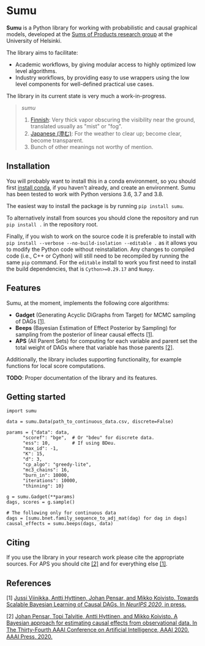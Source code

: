 
# Sumu

**Sumu** is a Python library for working with probabilistic and causal graphical models, developed at the [Sums of Products research group](https://www.cs.helsinki.fi/u/mkhkoivi/sopu.html#sopu) at the University of Helsinki.

The library aims to facilitate:

-   Academic workflows, by giving modular access to highly optimized low level algorithms.
-   Industry workflows, by providing easy to use wrappers using the low level components for well-defined practical use cases.

The library in its current state is very much a work-in-progress.

> *sumu*
> 
> 1.  [Finnish](https://en.wiktionary.org/wiki/sumu#Finnish): Very thick vapor obscuring the visibility near the ground, translated usually as "mist" or "fog".
> 2.  [Japanese (澄む)](https://en.wiktionary.org/wiki/%E6%BE%84%E3%82%80#Japanese): For the weather to clear up; become clear, become transparent.
> 3.  Bunch of other meanings not worthy of mention.


## Installation

You will probably want to install this in a conda environment, so you should first [install conda](https://docs.conda.io/en/latest/miniconda.html), if you haven't already, and create an environment. Sumu has been tested to work with Python versions 3.6, 3.7 and 3.8.

The easiest way to install the package is by running `pip install sumu`.

To alternatively install from sources you should clone the repository and run `pip install .` in the repository root.

Finally, if you wish to work on the source code it is preferable to install with `pip install --verbose --no-build-isolation --editable .` as it allows you to modify the Python code without reinstallation. Any changes to compiled code (i.e., C++ or Cython) will still need to be recompiled by running the same `pip` command. For the `editable` install to work you first need to install the build dependencies, that is `Cython>=0.29.17` and `Numpy`.


## Features

Sumu, at the moment, implements the following core algorithms:

-   **Gadget** (Generating Acyclic DiGraphs from Target) for MCMC sampling of DAGs [[1]​](#org5756234).
-   **Beeps** (Bayesian Estimation of Effect Posterior by Sampling) for sampling from the posterior of linear causal effects [[1]​](#org5756234).
-   **APS** (All Parent Sets) for computing for each variable and parent set the total weight of DAGs where that variable has those parents [[2]​](#org19467ac).

Additionally, the library includes supporting functionality, for example functions for local score computations.

**TODO**: Proper documentation of the library and its features.


## Getting started

    import sumu
    
    data = sumu.Data(path_to_continuous_data.csv, discrete=False)
    
    params = {"data": data,
    	  "scoref": "bge",  # Or "bdeu" for discrete data.
    	  "ess": 10,        # If using BDeu.
    	  "max_id": -1,
    	  "K": 15,
    	  "d": 3,
    	  "cp_algo": "greedy-lite",
    	  "mc3_chains": 16,
    	  "burn_in": 10000,
    	  "iterations": 10000,
    	  "thinning": 10}
    
    g = sumu.Gadget(**params)
    dags, scores = g.sample()
    
    # The following only for continuous data 
    dags = [sumu.bnet.family_sequence_to_adj_mat(dag) for dag in dags]
    causal_effects = sumu.beeps(dags, data)


## Citing

If you use the library in your research work please cite the appropriate sources. For APS you should cite [[2]​](#org19467ac) and for everything else [[1]​](#org5756234).


## References

[<a id="org5756234"></a>1] [Jussi Viinikka, Antti Hyttinen, Johan Pensar, and Mikko Koivisto. Towards Scalable Bayesian Learning of Causal DAGs. In *NeurIPS 2020*, in press.](https://arxiv.org/abs/2010.00684)

[<a id="org19467ac"></a>2] [Johan Pensar, Topi Talvitie, Antti Hyttinen, and Mikko Koivisto. A Bayesian approach for estimating causal effects from observational data. In The Thirty-Fourth AAAI Conference on Artiﬁcial Intelligence, AAAI 2020. AAAI Press, 2020.](https://ojs.aaai.org//index.php/AAAI/article/view/5988)


